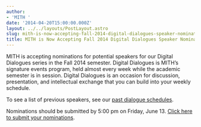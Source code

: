 ```yaml
---
author:
- 'MITH '
date: '2014-04-20T15:00:00.000Z'
layout: ../../layouts/PostLayout.astro
slug: mith-is-now-accepting-fall-2014-digital-dialogues-speaker-nominations
title: MITH is Now Accepting Fall 2014 Digital Dialogues Speaker Nominations!
---
```


MITH is accepting nominations for potential speakers for our Digital Dialogues series in the Fall 2014 semester. Digital Dialogues is MITH’s signature events program, held almost every week while the academic semester is in session. Digital Dialogues is an occasion for discussion, presentation, and intellectual exchange that you can build into your weekly schedule.

To see a list of previous speakers, see our [past dialogue schedules](http://mith.umd.edu/digital-dialogues/past-dialogue-schedules/).

Nominations should be submitted by 5:00 pm on Friday, June 13. [Click here to submit your nominations](https://docs.google.com/forms/d/1yJZnrU3LInJgkjtp9VMuTORBzpvc0L6qqsxFF-Dc2dQ/viewform).